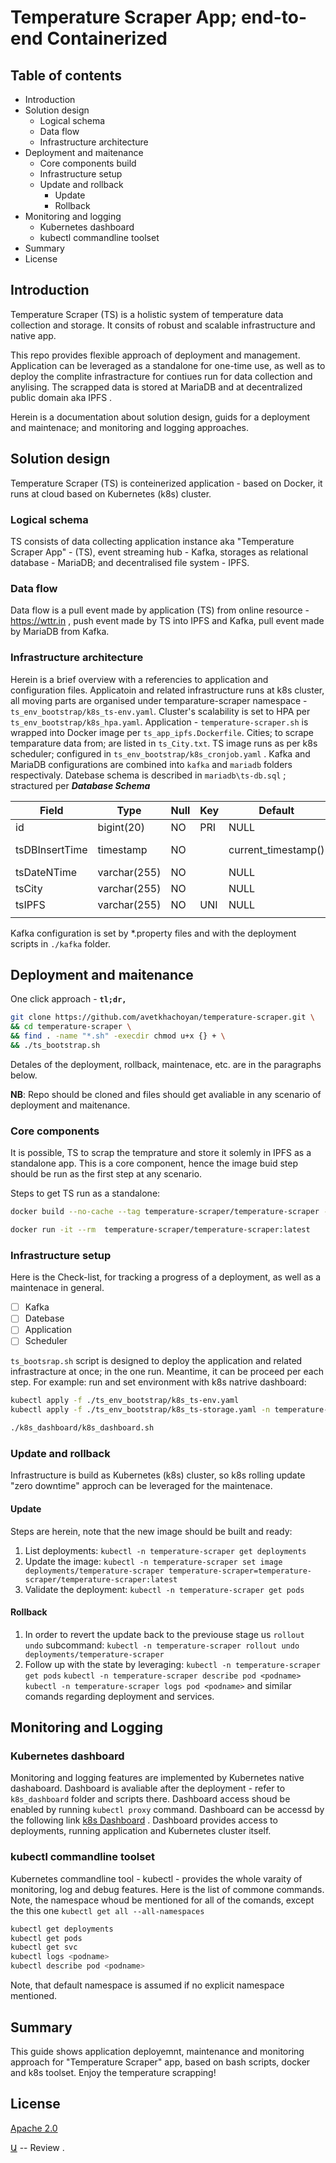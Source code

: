 # Temperature Scraper App; end-to-end Containerized

## Table of contents
- Introduction
- Solution design
    - Logical schema
    - Data flow
    - Infrastructure architecture
- Deployment and maitenance
    - Core components build
    - Infrastructure setup
    - Update and rollback
        - Update
        - Rollback
- Monitoring and logging
    - Kubernetes dashboard
    - kubectl commandline toolset
- Summary
- License

## Introduction
Temperature Scraper (TS) is a holistic system of temperature data collection and storage. It consits of robust and scalable infrastructure and native app.

This repo provides flexible approach of deployment and management. Application can be leveraged as a standalone for one-time use, as well as to deploy the complite infrastracture for contiues run for data collection and anylising. The scrapped data is stored at MariaDB and at decentralized public domain aka IPFS .

Herein is a documentation about solution design, guids for a deployment and maintenace; and monitoring and logging approaches.

## Solution design
Temperature Scraper (TS) is conteinerized application - based on Docker, it runs at cloud based on Kubernetes (k8s) cluster.

### Logical schema
TS consists of data collecting application instance aka \"Temperature Scraper App\" \- \(TS\), event streaming hub - Kafka, storages as relational database - MariaDB; and decentralised file system - IPFS. 

### Data flow
Data flow is a pull event made by application (TS) from online resource - <https://wttr.in> , push event made by TS into IPFS and Kafka, pull event made by MariaDB from Kafka.

### Infrastructure architecture
Herein is a brief overview with a referencies to application and configuration files. 
Applicatoin and related infrastructure runs at k8s cluster, all moving parts are organised under temparature-scraper namespace - `ts_env_bootstrap/k8s_ts-env.yaml`. Cluster's scalability is set to HPA per `ts_env_bootstrap/k8s_hpa.yaml`. Application - `temperature-scraper.sh` is wrapped into Docker image per `ts_app_ipfs.Dockerfile`. Cities; to scrape temparature data from; are listed in `ts_City.txt`. TS image runs as per k8s scheduler; configured in `ts_env_bootstrap/k8s_cronjob.yaml` . Kafka and MariaDB configurations are combined into `kafka` and `mariadb` folders respectivaly. Datebase schema is described in `mariadb\ts-db.sql` ; stractured per ***Database Schema***

| Field          | Type         | Null | Key | Default             | Extra                         |
|----------------|--------------|------|-----|---------------------|-------------------------------|
| id             | bigint(20)   | NO   | PRI | NULL                | auto_increment                |
| tsDBInsertTime | timestamp    | NO   |     | current_timestamp() | on update current_timestamp() |
| tsDateNTime    | varchar(255) | NO   |     | NULL                |                               |
| tsCity         | varchar(255) | NO   |     | NULL                |                               |
| tsIPFS         | varchar(255) | NO   | UNI | NULL                |                               |
||

Kafka configuration is set by *.property files and with the deployment scripts in `./kafka` folder.


## Deployment and maitenance
One click approach - **`tl;dr,`**
```bash
git clone https://github.com/avetkhachoyan/temperature-scraper.git \
&& cd temperature-scraper \
&& find . -name "*.sh" -execdir chmod u+x {} + \
&& ./ts_bootstrap.sh
```
Detales of the deployment, rollback, maintenace, etc. are in the paragraphs below.

**NB**\: Repo should be cloned and files should get avaliable in any scenario of deployment and maitenance.

### Core components
It is possible, TS to scrap the temprature and store it solemly in IPFS as a standalone app. This is a core component, hence the image buid step should be run as the first step at any scenario.

Steps to get TS run as a standalone:
```bash 
docker build --no-cache --tag temperature-scraper/temperature-scraper -f ./ts_env_bootstrap/ts_app_ipfs.Dockerfile .

docker run -it --rm  temperature-scraper/temperature-scraper:latest
``` 

### Infrastructure setup
Here is the Check-list, for tracking a progress of a deployment, as well as a maintenace in general.

- [ ] Kafka
- [ ] Datebase
- [ ] Application
- [ ] Scheduler

`ts_bootsrap.sh` script is designed to deploy the application and related infrastracture at once; in the one run. Meantime, it can be proceed per each step. For example: run and set environment with k8s natrive dashboard:
```bash 
kubectl apply -f ./ts_env_bootstrap/k8s_ts-env.yaml
kubectl apply -f ./ts_env_bootstrap/k8s_ts-storage.yaml -n temperature-scraper

./k8s_dashboard/k8s_dashboard.sh
```

### Update and rollback
Infrastructure is build as Kubernetes (k8s) cluster, so k8s rolling update "zero downtime" approch can be leveraged for the maintenace.

#### Update
Steps are herein, note that the new image should be built and ready:

1. List deployments: 
`kubectl -n temperature-scraper get deployments`
2. Update the image: 
`kubectl -n temperature-scraper set image deployments/temperature-scraper temperature-scraper=temperature-scraper/temperature-scraper:latest`
3. Validate the deployment: 
`kubectl -n temperature-scraper get pods`

#### Rollback
1. In order to revert the update back to the previouse stage us `rollout undo` subcommand:
`kubectl -n temperature-scraper rollout undo deployments/temperature-scraper` 
2. Follow up with the state by leveraging:
 `kubectl -n temperature-scraper get pods`
 `kubectl -n temperature-scraper describe pod <podname>`
 `kubectl -n temperature-scraper logs pod <podname>`
 and similar comands regarding deployment and services.

## Monitoring and Logging 
### Kubernetes dashboard
Monitoring and logging features are implemented by Kubernetes native dashaboard. Dashboard is avaliable after the deployment - refer to `k8s_dashboard` folder and scripts there.  Dashboard access shoud be enabled by running `kubectl proxy` command. Dashboard can be accessd by the following link [k8s Dashboard](http://localhost:8001/api/v1/namespaces/kubernetes-dashboard/services/https:kubernetes-dashboard:/proxy/) . Dashboard provides access to deployments, running application and Kubernetes cluster itself.

### kubectl commandline toolset
Kubernetes commandline tool - kubectl - provides the whole varaity of monitoring, log and debug features. Here is the list of commone commands. Note, the namespace whoud be mentioned for all of the comands, except the this one `kubectl get all --all-namespaces`
```bash
kubectl get deployments
kubectl get pods
kubectl get svc
kubectl logs <podname>
kubectl describe pod <podname>
```
Note, that default namespace is assumed if no explicit namespace mentioned.

## Summary
This guide shows application deployemnt, maintenance and monitoring approach for "Temperature Scraper" app, based on bash scripts, docker and k8s toolset.
Enjoy the temperature scrapping!

## License
[Apache 2.0](https://www.apache.org/licenses/LICENSE-2.0)

[Ա](https://khachoyan.com) -- Review .
